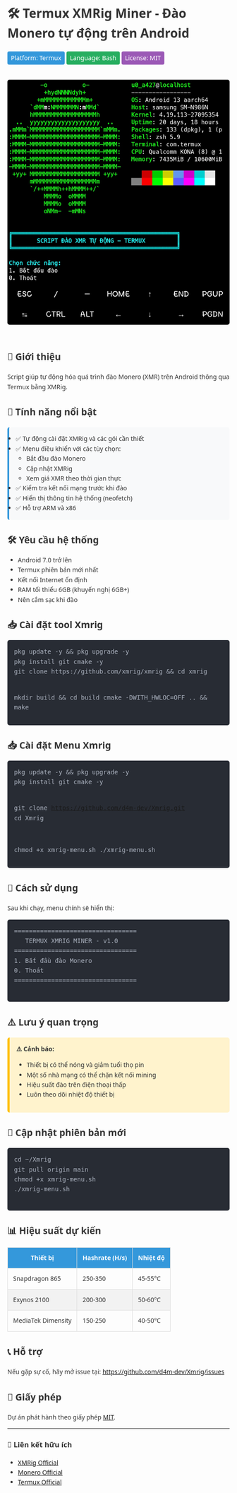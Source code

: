 <div style="font-family: 'Segoe UI', Tahoma, Geneva, Verdana, sans-serif; max-width: 900px; margin: 0 auto; line-height: 1.6; color: #333;">
  <h1>🛠️ Termux XMRig Miner - Đào Monero tự động trên Android</h1>

  <p>
    <span style="display:inline-block; background:#3498db; color:white; padding:4px 8px; border-radius:4px;">Platform: Termux</span>
    <span style="display:inline-block; background:#27ae60; color:white; padding:4px 8px; border-radius:4px;">Language: Bash</span>
    <span style="display:inline-block; background:#9b59b6; color:white; padding:4px 8px; border-radius:4px;">License: MIT</span>
  </p>

  <img src="./img/screen_shot.jpg" alt="XMRig Miner Screenshot" style="max-width: 100%; border-radius: 5px; margin: 20px 0;">

  <h2>📌 Giới thiệu</h2>
  <p>Script giúp tự động hóa quá trình đào Monero (XMR) trên Android thông qua Termux bằng XMRig.</p>

  <h2>🌟 Tính năng nổi bật</h2>
  <ul style="background: #f8f9fa; padding: 15px; border-left: 4px solid #3498db; border-radius: 5px;">
    <li>✅ Tự động cài đặt XMRig và các gói cần thiết</li>
    <li>✅ Menu điều khiển với các tùy chọn:
      <ul>
        <li>Bắt đầu đào Monero</li>
        <li>Cập nhật XMRig</li>
        <li>Xem giá XMR theo thời gian thực</li>
      </ul>
    </li>
    <li>✅ Kiểm tra kết nối mạng trước khi đào</li>
    <li>✅ Hiển thị thông tin hệ thống (neofetch)</li>
    <li>✅ Hỗ trợ ARM và x86</li>
  </ul>

  <h2>🛠️ Yêu cầu hệ thống</h2>
  <ul>
    <li>Android 7.0 trở lên</li>
    <li>Termux phiên bản mới nhất</li>
    <li>Kết nối Internet ổn định</li>
    <li>RAM tối thiểu 6GB (khuyến nghị 6GB+)</li>
    <li>Nên cắm sạc khi đào</li>
  </ul>

  <h2>📥 Cài đặt tool Xmrig</h2>
  <pre style="background: #282c34; color: #abb2bf; padding: 15px; border-radius: 5px; overflow-x: auto;">
pkg update -y && pkg upgrade -y
pkg install git cmake -y
git clone https://github.com/xmrig/xmrig && cd xmrig
    
mkdir build && cd build
cmake -DWITH_HWLOC=OFF .. && make
  </pre>
  <h2>📥 Cài đặt Menu Xmrig</h2>
  <pre style="background: #282c34; color: #abb2bf; padding: 15px; border-radius: 5px; overflow-x: auto;">
pkg update -y && pkg upgrade -y
pkg install git cmake -y

git clone https://github.com/d4m-dev/Xmrig.git
cd Xmrig

chmod +x xmrig-menu.sh
./xmrig-menu.sh
  </pre>

  <h2>🚀 Cách sử dụng</h2>
  <p>Sau khi chạy, menu chính sẽ hiển thị:</p>
  <pre style="background: #282c34; color: #abb2bf; padding: 15px; border-radius: 5px; overflow-x: auto;">
=================================
   TERMUX XMRIG MINER - v1.0
=================================
1. Bắt đầu đào Monero
0. Thoát
=================================
  </pre>

  <h2>⚠️ Lưu ý quan trọng</h2>
  <div style="background: #fff3cd; padding: 15px; border-left: 5px solid #ffc107; border-radius: 5px;">
    <strong>⚠️ Cảnh báo:</strong>
    <ul>
      <li>Thiết bị có thể nóng và giảm tuổi thọ pin</li>
      <li>Một số nhà mạng có thể chặn kết nối mining</li>
      <li>Hiệu suất đào trên điện thoại thấp</li>
      <li>Luôn theo dõi nhiệt độ thiết bị</li>
    </ul>
  </div>

  <h2>🔄 Cập nhật phiên bản mới</h2>
  <pre style="background: #282c34; color: #abb2bf; padding: 15px; border-radius: 5px; overflow-x: auto;">
cd ~/Xmrig
git pull origin main
chmod +x xmrig-menu.sh
./xmrig-menu.sh
  </pre>

  <h2>📊 Hiệu suất dự kiến</h2>
  <table style="width:100%; border-collapse: collapse; margin: 20px 0;">
    <thead>
      <tr style="background-color: #3498db; color: white;">
        <th style="padding: 12px; border: 1px solid #ddd;">Thiết bị</th>
        <th style="padding: 12px; border: 1px solid #ddd;">Hashrate (H/s)</th>
        <th style="padding: 12px; border: 1px solid #ddd;">Nhiệt độ</th>
      </tr>
    </thead>
    <tbody>
      <tr>
        <td style="padding: 12px; border: 1px solid #ddd;">Snapdragon 865</td>
        <td style="padding: 12px; border: 1px solid #ddd;">250-350</td>
        <td style="padding: 12px; border: 1px solid #ddd;">45-55°C</td>
      </tr>
      <tr style="background-color: #f2f2f2;">
        <td style="padding: 12px; border: 1px solid #ddd;">Exynos 2100</td>
        <td style="padding: 12px; border: 1px solid #ddd;">200-300</td>
        <td style="padding: 12px; border: 1px solid #ddd;">50-60°C</td>
      </tr>
      <tr>
        <td style="padding: 12px; border: 1px solid #ddd;">MediaTek Dimensity</td>
        <td style="padding: 12px; border: 1px solid #ddd;">150-250</td>
        <td style="padding: 12px; border: 1px solid #ddd;">40-50°C</td>
      </tr>
    </tbody>
  </table>

  <h2>📞 Hỗ trợ</h2>
  <p>Nếu gặp sự cố, hãy mở issue tại: 
    <a href="https://github.com/d4m-dev/Xmrig/issues">https://github.com/d4m-dev/Xmrig/issues</a>
  </p>

  <h2>📜 Giấy phép</h2>
  <p>Dự án phát hành theo giấy phép <a href="LICENSE.MD">MIT</a>.</p>

  <hr>
  <h3>🔗 Liên kết hữu ích</h3>
  <ul>
    <li><a href="https://xmrig.com">XMRig Official</a></li>
    <li><a href="https://www.getmonero.org">Monero Official</a></li>
    <li><a href="https://termux.com">Termux Official</a></li>
  </ul>
</div>
